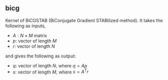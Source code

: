 ## bicg

Kernel of BiCGSTAB (BiConjugate Gradient STABilized method).
It takes the following as inputs,

- $A: N \times M$ matrix
- $p$: vector of length $M$
- $r$: vector of length $N$

and gives the following as output:

- $q$: vector of length $N$, where $q = Ap$
- $s$: vector of length $M$, where $s = A^Tr$